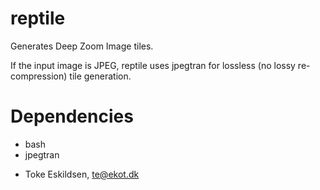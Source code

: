 reptile
=======

Generates Deep Zoom Image tiles.

If the input image is JPEG, reptile uses jpegtran for lossless (no lossy re-compression)
tile generation.

Dependencies
============

  * bash
  * jpegtran


- Toke Eskildsen, te@ekot.dk
